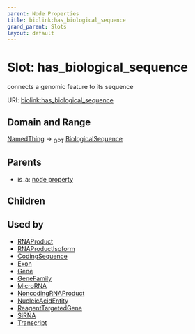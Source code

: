 ```yaml
---
parent: Node Properties
title: biolink:has_biological_sequence
grand_parent: Slots
layout: default
---
```


# Slot: has_biological_sequence


connects a genomic feature to its sequence

URI: [biolink:has_biological_sequence](https://w3id.org/biolink/vocab/has_biological_sequence)

## Domain and Range

[NamedThing](NamedThing.md) ->  <sub>OPT</sub> [BiologicalSequence](types/BiologicalSequence.md)

## Parents

 *  is_a: [node property](node_property.md)

## Children


## Used by

 * [RNAProduct](RNAProduct.md)
 * [RNAProductIsoform](RNAProductIsoform.md)
 * [CodingSequence](CodingSequence.md)
 * [Exon](Exon.md)
 * [Gene](Gene.md)
 * [GeneFamily](GeneFamily.md)
 * [MicroRNA](MicroRNA.md)
 * [NoncodingRNAProduct](NoncodingRNAProduct.md)
 * [NucleicAcidEntity](NucleicAcidEntity.md)
 * [ReagentTargetedGene](ReagentTargetedGene.md)
 * [SiRNA](SiRNA.md)
 * [Transcript](Transcript.md)
